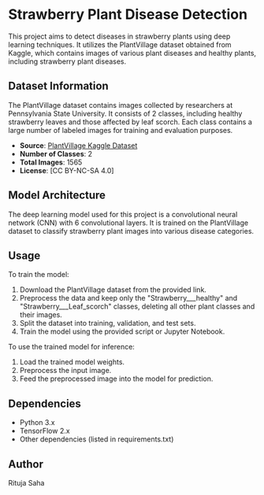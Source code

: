 # Strawberry Plant Disease Detection

This project aims to detect diseases in strawberry plants using deep learning techniques. It utilizes the PlantVillage dataset obtained from Kaggle, which contains images of various plant diseases and healthy plants, including strawberry plant diseases.

## Dataset Information

The PlantVillage dataset contains images collected by researchers at Pennsylvania State University. It consists of 2 classes, including healthy strawberry leaves and those affected by leaf scorch. Each class contains a large number of labeled images for training and evaluation purposes.

- **Source**: [PlantVillage Kaggle Dataset](https://www.kaggle.com/datasets/abdallahalidev/plantvillage-dataset)
- **Number of Classes**: 2
- **Total Images**: 1565
- **License**: [CC BY-NC-SA 4.0]

## Model Architecture

The deep learning model used for this project is a convolutional neural network (CNN) with 6 convolutional layers. It is trained on the PlantVillage dataset to classify strawberry plant images into various disease categories.

## Usage

To train the model:
1. Download the PlantVillage dataset from the provided link.
2. Preprocess the data and keep only the "Strawberry___healthy" and "Strawberry___Leaf_scorch" classes, deleting all other plant classes and their images.
3. Split the dataset into training, validation, and test sets.
4. Train the model using the provided script or Jupyter Notebook.

To use the trained model for inference:
1. Load the trained model weights.
2. Preprocess the input image.
3. Feed the preprocessed image into the model for prediction.

## Dependencies

- Python 3.x
- TensorFlow 2.x
- Other dependencies (listed in requirements.txt)

## Author

Rituja Saha

